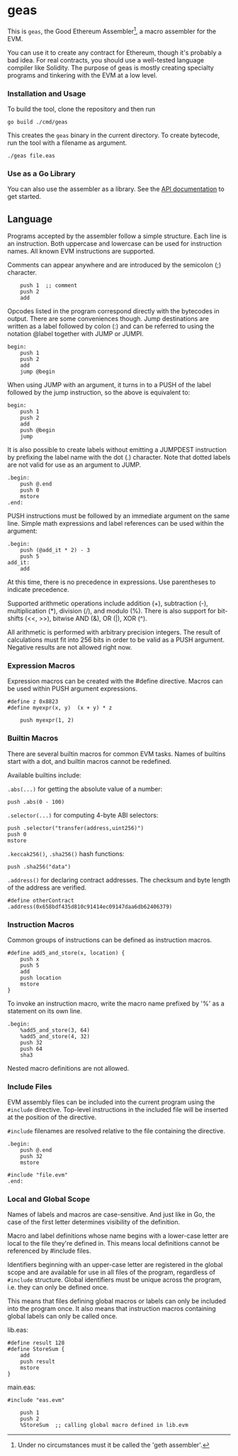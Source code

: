 # geas

This is `geas`, the Good Ethereum Assembler[^1], a macro assembler for the EVM.

You can use it to create any contract for Ethereum, though it's probably a bad idea.
For real contracts, you should use a well-tested language compiler like Solidity.
The purpose of geas is mostly creating specialty programs and tinkering with the EVM
at a low level.

### Installation and Usage

To build the tool, clone the repository and then run

	go build ./cmd/geas

This creates the `geas` binary in the current directory. To create bytecode, run the tool
with a filename as argument.

	./geas file.eas

### Use as a Go Library

You can also use the assembler as a library. See the [API documentation](https://pkg.go.dev/github.com/fjl/geas/asm)
to get started.

## Language

Programs accepted by the assembler follow a simple structure. Each line is an instruction.
Both uppercase and lowercase can be used for instruction names. All known EVM instructions
are supported.

Comments can appear anywhere and are introduced by the semicolon (;) character.

		push 1  ;; comment
		push 2
		add

Opcodes listed in the program correspond directly with the bytecodes in output. There are
some conveniences though. Jump destinations are written as a label followed by colon (:)
and can be referred to using the notation @label together with JUMP or JUMPI.

	begin:
		push 1
		push 2
		add
		jump @begin

When using JUMP with an argument, it turns in to a PUSH of the label followed by the jump
instruction, so the above is equivalent to:

	begin:
		push 1
		push 2
		add
		push @begin
		jump

It is also possible to create labels without emitting a JUMPDEST instruction by prefixing
the label name with the dot (.) character. Note that dotted labels are not valid for use
as an argument to JUMP.

	.begin:
		push @.end
		push 0
		mstore
	.end:

PUSH instructions must be followed by an immediate argument on the same line. Simple math
expressions and label references can be used within the argument:

	.begin:
		push (@add_it * 2) - 3
		push 5
	add_it:
		add

At this time, there is no precedence in expressions. Use parentheses to indicate precedence.

Supported arithmetic operations include addition (+), subtraction (-), multiplication (*),
division (/), and modulo (%). There is also support for bit-shifts (<<, >>), bitwise AND
(&), OR (|), XOR (^).

All arithmetic is performed with arbitrary precision integers. The result of calculations
must fit into 256 bits in order to be valid as a PUSH argument. Negative results are not
allowed right now.

### Expression Macros

Expression macros can be created with the #define directive. Macros can be used within
PUSH argument expressions.

	#define z 0x8823
	#define myexpr(x, y)  (x + y) * z

		push myexpr(1, 2)

### Builtin Macros

There are several builtin macros for common EVM tasks. Names of builtins start with a dot,
and builtin macros cannot be redefined.

Available builtins include:

`.abs(...)` for getting the absolute value of a number:

	push .abs(0 - 100)

`.selector(...)` for computing 4-byte ABI selectors:

	push .selector("transfer(address,uint256)")
	push 0
	mstore

`.keccak256()`, `.sha256()` hash functions:

	push .sha256("data")

`.address()` for declaring contract addresses. The checksum and byte length of the address
are verified.

	#define otherContract .address(0x658bdf435d810c91414ec09147daa6db62406379)

### Instruction Macros

Common groups of instructions can be defined as instruction macros.

	#define add5_and_store(x, location) {
		push x
		push 5
		add
		push location
		mstore
	}

To invoke an instruction macro, write the macro name prefixed by '%' as a statement on its
own line.

	.begin:
		%add5_and_store(3, 64)
		%add5_and_store(4, 32)
		push 32
		push 64
		sha3

Nested macro definitions are not allowed.

### Include Files

EVM assembly files can be included into the current program using the `#include`
directive. Top-level instructions in the included file will be inserted at the position of
the directive.

`#include` filenames are resolved relative to the file containing the directive.

	.begin:
		push @.end
		push 32
		mstore

	#include "file.evm"
	.end:

### Local and Global Scope

Names of labels and macros are case-sensitive. And just like in Go, the case of the first
letter determines visibility of the definition.

Macro and label definitions whose name begins with a lower-case letter are local to the
file they're defined in. This means local definitions cannot be referenced by #include
files.

Identifiers beginning with an upper-case letter are registered in the global scope and are
available for use in all files of the program, regardless of `#include` structure. Global
identifiers must be unique across the program, i.e. they can only be defined once.

This means that files defining global macros or labels can only be included into the
program once. It also means that instruction macros containing global labels can only be
called once.

lib.eas:

	#define result 128
	#define StoreSum {
		add
		push result
		mstore
	}

main.eas:

	#include "eas.evm"

		push 1
		push 2
		%StoreSum  ;; calling global macro defined in lib.evm

[^1]: Under no circumstances must it be called the 'geth assembler'.
